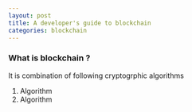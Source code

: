 ```yaml
---
layout: post
title: A developer's guide to blockchain
categories: blockchain
---
```


### What is blockchain ?

It is combination of following cryptogrphic algorithms

1. Algorithm 
2. Algorithm
